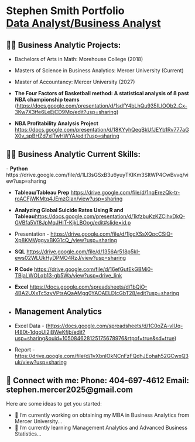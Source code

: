 <h1>Stephen Smith Portfolio <br/><a href="https://github.com/stephenmercer2025"></a><a href="https://www.linkedin.com/in/stephen-smith-morehouse18/">Data Analyst/Business Analyst</a></h1>

<h2>👨‍💻 Business Analytic Projects:</h2>

- Bachelors of Arts in Math: Morehouse College (2018)
  
- Masters of Science in Business Analytics: Mercer University (Current)
  
- Master of Accountancy: Mercer University (2027)

- <b>The Four Factors of Basketball method: A statistical analysis of 8 past NBA championship teams
</b> (https://docs.google.com/presentation/d/1sdfY4bLhQu935ILlOOb2_Cx-3Kw7X3tfe6LeEjCD9Mo/edit?usp=sharing)
- <b>NBA Profitability Analysis Project</b> https://docs.google.com/presentation/d/18KYyhQeqBkUfJEYb1Rv777aGX0v_spBHZd7xITwHWYA/edit?usp=sharing

<h2>👨‍💻 Business Analytic Current Skills:</h2>
- <b>Python</b> https://drive.google.com/file/d/1Ll3sGSxB3u6yuyTKIKm3SItWP4CwBvvq/view?usp=sharing

- <b>Tableau/Tableau Prep</b> https://drive.google.com/file/d/1nqErezQk-tr-roACFjWKMtq4JEmzGlan/view?usp=sharing
- <b>Analyzing Global Suicide Rates Using R and Tableau</b>https://docs.google.com/presentation/d/1kfzbuKzKZCihxDkQ-GVBfa5Vf8JpMqJHIT-KjkLBOog/edit#slide=id.p
- Presentation - https://drive.google.com/file/d/1lgcXSsXQpcCSiQ-Xp8KMWggvxBKG1cQ_/view?usp=sharing
  
- <b>SQL</b> https://drive.google.com/file/d/1356Ar518p5kI-ews02WLUkHyDPMO4RzJ/view?usp=sharing
  
- <b>R Code</b> https://drive.google.com/file/d/16efGutEkGBMi0-TBjaLWOLqb13-gb5Wa/view?usp=drive_link
  
- <b>Excel</b> https://docs.google.com/spreadsheets/d/1bQjO-4BA2UXxTc5zyVPtsAQaAMgq0YAOAELDIcGbT28/edit?usp=sharing

- <h2>Management Analytics</h2> 
- Excel Data - (https://docs.google.com/spreadsheets/d/1C0oZA-vlUq-I480t-1dgoUl2jBWeKfjb/edit?usp=sharing&ouid=105084628125175678976&rtpof=true&sd=true)
- Report - https://drive.google.com/file/d/1vXbnIOkNCnFzFQdhJEohah52GCwxQ3uk/view?usp=sharing

<h2> 🤳 Connect with me: Phone: 404-697-4612 Email: stephen.mercer2025@gmail.com </h2>

Here are some ideas to get you started:

- 🔭 I’m currently working on obtaining my MBA in Business Analytics from Mercer University...
- 🌱 I’m currently learning Management Analytics and Advanced Business Statistics...

